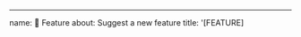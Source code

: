 <!--- Provide a general summary of the issue in the Title above -->
---
name: 🚀 Feature about: Suggest a new feature title: '[FEATURE] <title>'
labels: feature assignees: ''

---

# 🚀 Feature

## Detailed Description

<!--- Provide a detailed description of the change or addition you are proposing -->

## Context

<!--- Why is this change important to you? How would you use it? -->
<!--- How can it benefit other users? -->

## Possible Implementation

<!--- Not obligatory, but suggest an idea for implementing addition or change -->

## Your Environment

<!--- Include as many relevant details about the environment you experienced the bug in -->

* Version used:
* Operating System and version:
  * [ ] Windows
  * [ ] Mac OS
  * [ ] Linux

[//]: # (## Possible Solution)
<!--- Not obligatory, but suggest a fix/reason for the bug, -->
<!--- or ideas how to implement the addition or change -->
